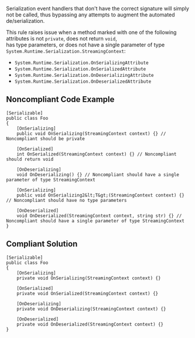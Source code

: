 
Serialization event handlers that don't have the correct signature will simply not be called, thus bypassing any attempts to augment the automated<br>de/serialization.

This rule raises issue when a method marked with one of the following attributes is not `private`, does not return `void`,<br>has type parameters, or does not have a single parameter of type `System.Runtime.Serialization.StreamingContext`:

- `System.Runtime.Serialization.OnSerializingAttribute`
- `System.Runtime.Serialization.OnSerializedAttribute`
- `System.Runtime.Serialization.OnDeserializingAttribute`
- `System.Runtime.Serialization.OnDeserializedAttribute`


## Noncompliant Code Example


    [Serializable]
    public class Foo
    {
        [OnSerializing]
        public void OnSerializing(StreamingContext context) {} // Noncompliant should be private
    
        [OnSerialized]
        int OnSerialized(StreamingContext context) {} // Noncompliant should return void
    
        [OnDeserializing]
        void OnDeserializing() {} // Noncompliant should have a single parameter of type StreamingContext
    
        [OnSerializing]
        public void OnSerializing2&lt;T&gt;(StreamingContext context) {} // Noncompliant should have no type parameters
    
        [OnDeserialized]
        void OnDeserialized(StreamingContext context, string str) {} // Noncompliant should have a single parameter of type StreamingContext
    }


## Compliant Solution


    [Serializable]
    public class Foo
    {
        [OnSerializing]
        private void OnSerializing(StreamingContext context) {}
    
        [OnSerialized]
        private void OnSerialized(StreamingContext context) {}
    
        [OnDeserializing]
        private void OnDeserializing(StreamingContext context) {}
    
        [OnDeserialized]
        private void OnDeserialized(StreamingContext context) {}
    }


